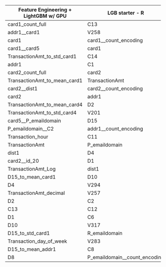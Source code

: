 | Feature   Engineering + LightGBM w/ GPU | LGB starter - R                                |
|-----------------------------------------|------------------------------------------------|
| card1_count_full                        | C13                                            |
| addr1__card1                            | V258                                           |
| card1                                   | card1__count_encoding                          |
| card1__card5                            | card1                                          |
| TransactionAmt_to_std_card1             | C14                                            |
| addr1                                   | C1                                             |
| card2_count_full                        | card2                                          |
| TransactionAmt_to_mean_card1            | TransactionAmt                                 |
| card2__dist1                            | card2__count_encoding                          |
| card2                                   | addr1                                          |
| TransactionAmt_to_mean_card4            | D2                                             |
| TransactionAmt_to_std_card4             | V201                                           |
| card5__P_emaildomain                    | D15                                            |
| P_emaildomain__C2                       | addr1__count_encoding                          |
| Transaction_hour                        | C11                                            |
| TransactionAmt                          | P_emaildomain                                  |
| dist1                                   | D4                                             |
| card2__id_20                            | D1                                             |
| TransactionAmt_Log                      | dist1                                          |
| D15_to_mean_card1                       | D10                                            |
| D4                                      | V294                                           |
| TransactionAmt_decimal                  | V257                                           |
| D2                                      | C2                                             |
| C13                                     | C12                                            |
| D1                                      | C6                                             |
| D10                                     | V317                                           |
| D15_to_std_card1                        | R_emaildomain                                  |
| Transaction_day_of_week                 | V283                                           |
| D15_to_mean_addr1                       | C8                                             |
| D8                                      | P_emaildomain__count_encoding                  |
